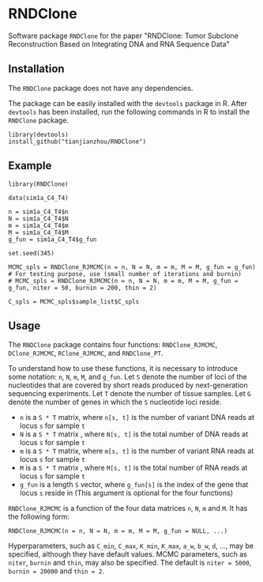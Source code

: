 # RNDClone
Software package `RNDClone` for the paper "RNDClone: Tumor Subclone Reconstruction Based on Integrating DNA and RNA Sequence Data"

## Installation
The `RNDClone` package does not have any dependencies.

The package can be easily installed with the `devtools` package in R. After `devtools` has been installed, run the following commands in R to install the `RNDClone` package.
```
library(devtools)
install_github("tianjianzhou/RNDClone")
```


## Example
```
library(RNDClone)

data(sim1a_C4_T4)

n = sim1a_C4_T4$n
N = sim1a_C4_T4$N
m = sim1a_C4_T4$m
M = sim1a_C4_T4$M
g_fun = sim1a_C4_T4$g_fun

set.seed(345)

MCMC_spls = RNDClone_RJMCMC(n = n, N = N, m = m, M = M, g_fun = g_fun)
# For testing purpose, use (small number of iterations and burnin)
# MCMC_spls = RNDClone_RJMCMC(n = n, N = N, m = m, M = M, g_fun = g_fun, niter = 50, burnin = 200, thin = 2)

C_spls = MCMC_spls$sample_list$C_spls
```


## Usage
The `RNDClone` package contains four functions: `RNDClone_RJMCMC`, `DClone_RJMCMC`, `RClone_RJMCMC`, and `RNDClone_PT`.

To understand how to use these functions, it is necessary to introduce some notation: `n`, `N`, `m`, `M`, and `g_fun`. Let `S` denote the number of loci of the nucleotides that are covered by short reads produced by next-generation sequencing experiments. Let `T` denote the number of tissue samples. Let `G` denote the number of genes in which the `S` nucleotide loci reside.

- `n` is a `S * T` matrix, where `n[s, t]` is the number of variant DNA reads at locus `s` for sample `t`
- `N` is a `S * T` matrix , where `N[s, t]` is the total number of DNA reads at locus `s` for sample `t`
- `m` is a `S * T` matrix, where `m[s, t]` is the number of variant RNA reads at locus `s` for sample `t`
- `M` is a `S * T` matrix , where `M[s, t]` is the total number of RNA reads at locus `s` for sample `t`
- `g_fun` is a length `S` vector, where `g_fun[s]` is the index of the gene that locus `s` reside in (This argument is optional for the four functions)


`RNDClone_RJMCMC` is a function of the four data matrices `n`, `N`, `m` and `M`. It has the following form:
```
RNDClone_RJMCMC(n = n, N = N, m = m, M = M, g_fun = NULL, ...)
```
Hyperparameters, such as `C_min`, `C_max`, `K_min`, `K_max`, `a_w`, `b_w`, `d`, ..., may be specified, although they have default values. MCMC parameters, such as `niter`, `burnin` and `thin`, may also be specified. The default is `niter = 5000`, `burnin = 20000` and `thin = 2`.


